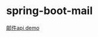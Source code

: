 # spring-boot-mail
[邮件api demo](https://github.com/xoxocn/spring-boot-mail/tree/master/spring-boot-mail-monomer)
